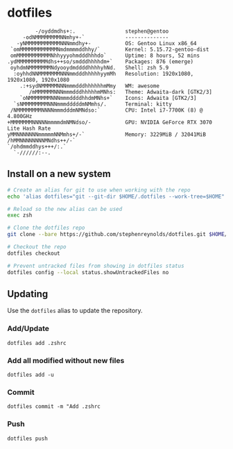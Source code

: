 # dotfiles

```
         -/oyddmdhs+:.                stephen@gentoo 
     -odNMMMMMMMMNNmhy+-`             -------------- 
   -yNMMMMMMMMMMMNNNmmdhy+-           OS: Gentoo Linux x86_64 
 `omMMMMMMMMMMMMNmdmmmmddhhy/`        Kernel: 5.15.72-gentoo-dist 
 omMMMMMMMMMMMNhhyyyohmdddhhhdo`      Uptime: 8 hours, 52 mins 
.ydMMMMMMMMMMdhs++so/smdddhhhhdm+`    Packages: 876 (emerge) 
 oyhdmNMMMMMMMNdyooydmddddhhhhyhNd.   Shell: zsh 5.9 
  :oyhhdNNMMMMMMMNNNmmdddhhhhhyymMh   Resolution: 1920x1080, 1920x1080, 1920x1080 
    .:+sydNMMMMMNNNmmmdddhhhhhhmMmy   WM: awesome 
       /mMMMMMMNNNmmmdddhhhhhmMNhs:   Theme: Adwaita-dark [GTK2/3] 
    `oNMMMMMMMNNNmmmddddhhdmMNhs+`    Icons: Adwaita [GTK2/3] 
  `sNMMMMMMMMNNNmmmdddddmNMmhs/.      Terminal: kitty 
 /NMMMMMMMMNNNNmmmdddmNMNdso:`        CPU: Intel i7-7700K (8) @ 4.800GHz 
+MMMMMMMNNNNNmmmmdmNMNdso/-           GPU: NVIDIA GeForce RTX 3070 Lite Hash Rate 
yMMNNNNNNNmmmmmNNMmhs+/-`             Memory: 3229MiB / 32041MiB 
/hMMNNNNNNNNMNdhs++/-`
`/ohdmmddhys+++/:.`                                           
  `-//////:--.                                                
```

## Install on a new system

```bash
# Create an alias for git to use when working with the repo
echo 'alias dotfiles="git --git-dir $HOME/.dotfiles --work-tree=$HOME"' >> $HOME/.zshrc

# Reload so the new alias can be used
exec zsh

# Clone the dotfiles repo
git clone --bare https://github.com/stephenreynolds/dotfiles.git $HOME/.dotfiles

# Checkout the repo
dotfiles checkout

# Prevent untracked files from showing in dotfiles status
dotfiles config --local status.showUntrackedFiles no
```

## Updating

Use the `dotfiles` alias to update the repository.

### Add/Update

`dotfiles add .zshrc`

### Add all modified without new files

`dotfiles add -u`

### Commit

`dotfiles commit -m "Add .zshrc`

### Push

`dotfiles push`
